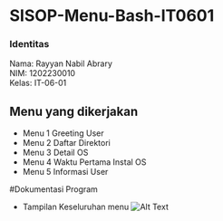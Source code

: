 # SISOP-Menu-Bash-IT0601
### Identitas
Nama: Rayyan Nabil Abrary  
NIM: 1202230010  
Kelas: IT-06-01
## Menu yang dikerjakan
* Menu 1 Greeting User
* Menu 2 Daftar Direktori
* Menu 3 Detail OS
* Menu 4 Waktu Pertama Instal OS
* Menu 5 Informasi User


#Dokumentasi Program  
* Tampilan Keseluruhan menu
  ![Alt Text]()


